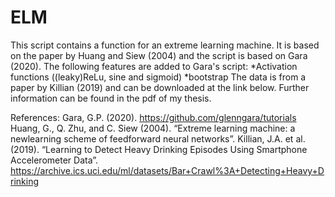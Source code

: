 # ELM
This script contains a function for an extreme learning machine.
It is based on the paper by Huang and Siew (2004) and the script is based on Gara (2020).
The following features are added to Gara's script: 
*Activation functions ((leaky)ReLu, sine and sigmoid)
*bootstrap
The data is from a paper by Killian (2019) and can be downloaded at the link below.
Further information can be found in the pdf of my thesis.

References:
Gara, G.P. (2020). https://github.com/glenngara/tutorials
Huang, G., Q. Zhu, and C. Siew (2004). “Extreme learning machine: a newlearning scheme of feedforward neural networks”.
Killian, J.A. et al. (2019). “Learning to Detect Heavy Drinking Episodes Using Smartphone Accelerometer Data”. https://archive.ics.uci.edu/ml/datasets/Bar+Crawl%3A+Detecting+Heavy+Drinking

